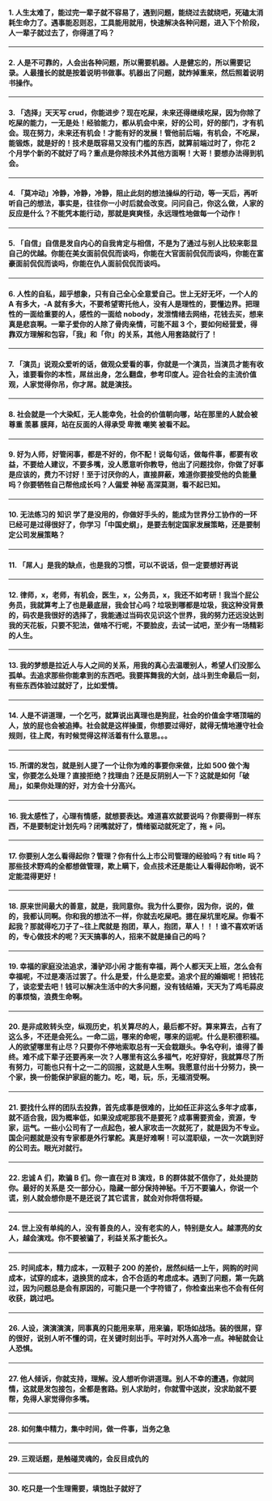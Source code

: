 #### 1. 人生太难了，能过完一辈子就不容易了，遇到问题，能绕过去就绕吧，死磕太消耗生命力了。遇事能忍则忍，工具能用就用，快速解决各种问题，进入下个阶段，人一辈子就过去了，你得道了吗？
---
#### 2. 人是不可靠的，人会出各种问题，所以需要机器。人是健忘的，所以需要记录。人最擅长的就是按着说明书做事。机器出了问题，就炸掉重来，然后照着说明书操作。
---
#### 3. 「选择」天天写 crud，你能进步？现在吃屎，未来还得继续吃屎，因为你除了吃屎的能力，一无是处！经验能力，都从机会中来，好的公司，好的部门，才有机会。现在努力，未来还有机会！才能有好的发展！管他前后端，有机会，不吃屎，能锻炼，就是好的！技术是既容易又没有门槛的东西，就算前端过时了，你花 2 个月学个新的不就好了吗？重点是你除技术外其他方面啊！大哥！要想办法得到机会。
---
#### 4. 「莫冲动」冷静，冷静，冷静，阻止此刻的想法操纵的行动，等一天后，再听听自己的想法，事实是，往往你一小时后就会改变。问问自己，你这么做，人家的反应是什么？不能凭本能行动，那就是爽爽怪，永远理性地做每一个动作！
---
#### 5. 「自信」自信是发自内心的自我肯定与相信，不是为了通过与别人比较来彰显自己的优越。你能在美女面前侃侃而谈吗，你能在大官面前侃侃而谈吗，你能在富豪面前侃侃而谈吗，你能在仇人面前侃侃而谈吗。
---
#### 6. 人性的自私，超乎想象，只有自己全心全意爱自己。世上无好无坏，一个人的 A 有多大，-A 就有多大，不要希望寄托他人，没有人是理性的，要懂边界。把理性的一面给重要的人，感性的一面给 nobody，发泄情绪去网络，花钱去买，想来真是悲哀啊。一辈子爱你的人除了骨肉亲情，可能不超 3 个，要如何经营爱，得靠双方理解和包容，「我」和「你」的关系，其他人用套路就行了！
---
#### 7. 「演员」说观众爱听的话，做观众爱看的事，你就是一个演员，当演员才能有收入，谁要看你的本性，屌丝出身，怎么翻盘，参考印度人。迎合社会的主流价值观，人家觉得你吊，你才屌。就是演技。
---
#### 8. 社会就是一个大染缸，无人能幸免，社会的价值朝向哪，站在那里的人就会被 尊重 羡慕 膜拜，站在反面的人得承受 卑微 嘲笑 被看不起。
---
#### 9. 好为人师，好管闲事，都是不好的，你不配！说每句话，做每件事，都要有收益，不要给人建议，不要多嘴，没人愿意听你教导，他出了问题找你，你做了好事是应该的，费力不讨好！至于讨厌你的人，直接屏蔽，难道你要接受他的负能量吗？你要牺牲自己帮他成长吗？人偏爱 神秘 高深莫测，看不起已知。
---
#### 10. 无法练习的 知识 学了是没用的，你做好手头的，能成为世界分工协作的一环已经可是过得很好了，你学习「中国史纲」，是要去制定国家发展策略，还是要制定公司发展策略？
---
#### 11. 「屌人」是我的缺点，也是我的习惯，可以不说话，但一定要想好再说
---
#### 12. 律师，x，老师，有机会，医生，x，公务员，x，我还不如考研！我当个屁公务员，我就算考上了也是最底层，我会甘心吗？垃圾到哪都是垃圾，我这种没背景的，码农是我很好的选择了，我能通过当码农见识这个世界，我的努力还远没达到我的天花板，只要不犯法，做啥不行呢，不要脸皮，去试一试吧，至少有一场精彩的人生。
---
#### 13. 我的梦想是拉近人与人之间的关系，用我的真心去温暖别人，希望人们没那么孤单。去追求那些你能拿到的东西吧。我要挥舞我的大剑，战斗到生命最后一刻，有些东西体验过就好了，比如爱情。
---
#### 14. 人是不讲道理，一个乞丐，就算说出真理也是狗屁，社会的价值金字塔顶端的人，放的屁也会被追捧。社会就是这样操蛋，你想要过得好，就得无情地遵守社会规则，往上爬，有时候觉得这样活着有什么意思。。。
---
#### 15. 所谓的发包，就是别人提了一个让你为难的事要你来做，比如 500 做个淘宝，你要怎么处理？直接拒绝？找理由？还是反阴别人一下？这就是如何「破局」，如果你处理的好，对方会十分高兴。
---
#### 16. 我太感性了，心理有情感，就想要表达。难道喜欢就要说吗？你要得到一样东西，不是要制定计划先吗？闭嘴就好了，情绪驱动就死定了，拖 + 问。
---
#### 17. 你要别人怎么看得起你？管理？你有什么上市公司管理的经验吗？有 title 吗？那些技术野鸡的全都想做管理，欺上瞒下，会点技术还是能让人看得起你哟，说不定能混得更好！
---
#### 18. 原来世间最大的善意，就是，我同意你。我为什么要你，因为你，说的，做的，我都认同啊。你和我的想法不一样，你就去吃屎吧。摁在屎坑里吃屎。你看不起我？那就得吃刀子了~往上爬就是 抱团，草人，抱团，草人！！！谁不喜欢听话的，专心做技术的呢？天天搞事的人，招来不就是操自己的吗？
---
#### 19. 幸福的家庭没法追求，潘驴邓小闲 才能有幸福，两个人都天天上班，怎么会有幸福呢，不过是凑活过罢了。什么是爱，什么是恋爱。追求个屁的婚姻呢！把钱花了，谈恋爱去吧！钱可以解决生活中的大多问题，没有钱结婚，天天为了鸡毛蒜皮的事烦恼，浪费生命啊。
---
#### 20. 是非成败转头空，纵观历史，机关算尽的人，最后都不好。算来算去，占有了这么多，不还是会死么。一命二运，哪来的命呢，哪来的运呢。什么是积德积福。人的欲望哪里有止尽？只要你不停地索取总有一天会栽跟头。争名夺利，谁得了善终。难不成下辈子还要再来一次？人哪里有这么多福气，吃好穿好，我就算尽了所有努力，可能也只有十之一二的回报，这就是人生啊。我愿意付出十分努力，换一个家，换一份能保护家庭的能力。吃，喝，玩，乐，无福消受啊。
---
#### 21. 要找什么样的团队去投靠，首先成事是很难的，比如任正非这么多年才成事，就不适合我，因为概率低，如果没成呢那我不是要死？成事需要资金，资源，专家，运气。一些小公司有了一点起色，被人家攻击一次就死了，就是因为不专业。国企问题就是没有专家都是外行掌舵。真是好难啊！可以混职级，一次一次跳到好的公司去。眼光对就行。
---
#### 22. 忠诚 A 们，欺骗 B 们。你一直在对 B 演戏，B 的群体就不信你了，处处提防你。最好的关系是 交一部分心，隐藏一部分保持神秘。千万不要骗人，你说一个谎，别人就会想你是不是还说了其它谎言，就会对你将信将疑。
---
#### 24. 世上没有单纯的人，没有善良的人，没有老实的人，特别是女人。越漂亮的女人，越会演戏。你不要被骗了，利益关系才能长久。
---
#### 25. 时间成本，精力成本，一双鞋子 200 的差价，居然纠结一上午，网购的时间成本，试穿的成本，退换货的成本，合不合适的考虑成本。遇到了问题，第一先跳过，因为问题总是会有原因的，可能只是一个字符错了，你检查出来也不会有任何收获，跳过吧。
---
#### 26. 人设，演演演演，同事真的只能用来草，用来骗，职场如战场。装的很屌，穿的很好，说别人听不懂的词，在关键时刻出手。平时对外人高冷一点。神秘就会让人恐惧。
---
#### 27. 他人倾诉，你就支持，理解。没人想听你讲道理。别人不幸的遭遇，你就同情，这就是发包接包，全都是套路。别人求助时，你就雪中送炭，没求助就不要帮，免得人家觉得你多嘴。
---
#### 28. 如何集中精力，集中时间，做一件事，当务之急
---
#### 29. 三观话题，是触碰灵魂的，会反目成仇的
---
#### 30. 吃只是一个生理需要，填饱肚子就好了
